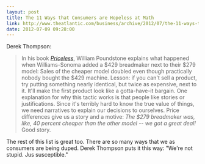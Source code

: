 ```yaml
---
layout: post
title: The 11 Ways that Consumers are Hopeless at Math
link: http://www.theatlantic.com/business/archive/2012/07/the-11-ways-that-consumers-are-hopeless-at-math/259479/
date: 2012-07-09 09:28:00
---
```


Derek Thompson:
> In his book *[Priceless][1]*, William Poundstone explains what
> happened when Williams-Sonoma added a $429 breadmaker next to their
> $279 model: Sales of the cheaper model doubled even though practically
> nobody bought the $429 machine. Lesson: if you can't sell a product,
> try putting something nearly identical, but twice as expensive, next
> to it. It'll make the first product look like a gotta-have-it bargain.
> One explanation for why this tactic works is that people like stories
> or justifications. Since it's terribly hard to know the true value of
> things, we need narratives to explain our decisions to ourselves.
> Price differences give us a story and a motive: *The $279 breadmaker
> was, like, 40 percent cheaper than the other model -- we got a great
> deal!* Good story.

The rest of this list is great too. There are so many ways that we as
consumers are being duped. Derek Thompson puts it this way: "We're not
stupid. Jus susceptible."


[1]: http://www.amazon.com/Priceless-Myth-Fair-Value-Advantage/dp/0809078813
